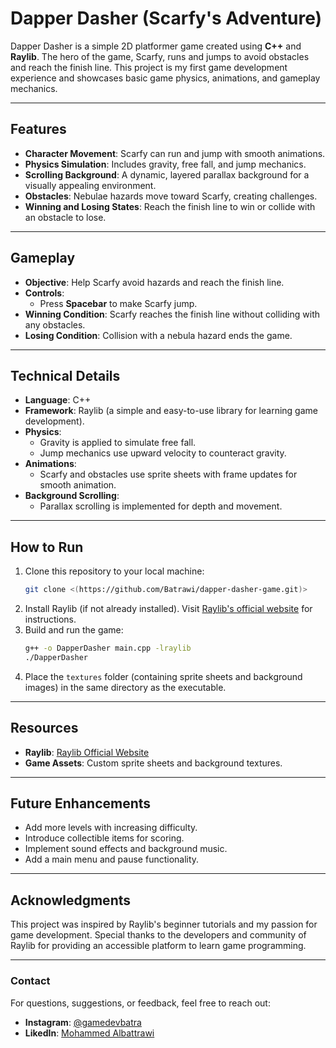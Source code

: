 
# Dapper Dasher (Scarfy's Adventure)

Dapper Dasher is a simple 2D platformer game created using **C++** and **Raylib**. The hero of the game, Scarfy, runs and jumps to avoid obstacles and reach the finish line. This project is my first game development experience and showcases basic game physics, animations, and gameplay mechanics.

---

## Features
- **Character Movement**: Scarfy can run and jump with smooth animations.
- **Physics Simulation**: Includes gravity, free fall, and jump mechanics.
- **Scrolling Background**: A dynamic, layered parallax background for a visually appealing environment.
- **Obstacles**: Nebulae hazards move toward Scarfy, creating challenges.
- **Winning and Losing States**: Reach the finish line to win or collide with an obstacle to lose.

---

## Gameplay
- **Objective**: Help Scarfy avoid hazards and reach the finish line.
- **Controls**:
  - Press **Spacebar** to make Scarfy jump.
- **Winning Condition**: Scarfy reaches the finish line without colliding with any obstacles.
- **Losing Condition**: Collision with a nebula hazard ends the game.

---

## Technical Details
- **Language**: C++
- **Framework**: Raylib (a simple and easy-to-use library for learning game development).
- **Physics**:
  - Gravity is applied to simulate free fall.
  - Jump mechanics use upward velocity to counteract gravity.
- **Animations**:
  - Scarfy and obstacles use sprite sheets with frame updates for smooth animation.
- **Background Scrolling**:
  - Parallax scrolling is implemented for depth and movement.

---

## How to Run
1. Clone this repository to your local machine:
   ```bash
   git clone <(https://github.com/Batrawi/dapper-dasher-game.git)>
   ```
2. Install Raylib (if not already installed). Visit [Raylib's official website](https://www.raylib.com/) for instructions.
3. Build and run the game:
   ```bash
   g++ -o DapperDasher main.cpp -lraylib
   ./DapperDasher
   ```
4. Place the `textures` folder (containing sprite sheets and background images) in the same directory as the executable.

---

## Resources
- **Raylib**: [Raylib Official Website](https://www.raylib.com/)
- **Game Assets**: Custom sprite sheets and background textures.

---

## Future Enhancements
- Add more levels with increasing difficulty.
- Introduce collectible items for scoring.
- Implement sound effects and background music.
- Add a main menu and pause functionality.

---

## Acknowledgments
This project was inspired by Raylib's beginner tutorials and my passion for game development. Special thanks to the developers and community of Raylib for providing an accessible platform to learn game programming.

---

### Contact
For questions, suggestions, or feedback, feel free to reach out:
- **Instagram**: [@gamedevbatra](https://www.instagram.com/gamedevbatra/)
- **LikedIn**: [Mohammed Albattrawi](https://www.linkedin.com/in/mohammedalbatrawi/)

